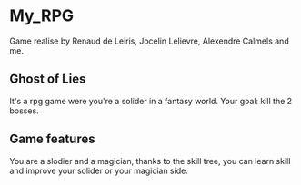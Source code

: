 # My_RPG
Game realise by Renaud de Leiris, Jocelin Lelievre, Alexendre Calmels and me.
## Ghost of Lies
It's a rpg game were you're a solider in a fantasy world. Your goal: kill the 2 bosses.	
## Game features
You are a slodier and a magician, thanks to the skill tree, you can learn skill and improve your solider or your magician side.
